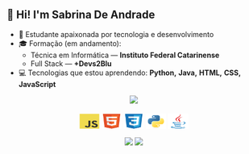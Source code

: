 ## 🌸 Hi! I'm Sabrina De Andrade

- 🎀 Estudante apaixonada por tecnologia e desenvolvimento 
- 🎓 Formação (em andamento):  
  - Técnica em Informática — **Instituto Federal Catarinense**  
  - Full Stack — **+Devs2Blu**  
- 💻 Tecnologias que estou aprendendo: **Python,** **Java,** **HTML,** **CSS,** **JavaScript**  

<div align="center">
  <a href="https://github.com/SabrinaDeAndrade">
    <img height="180em" src="https://github-readme-stats.vercel.app/api/top-langs/?username=SabrinaDeAndrade&layout=compact&langs_count=6&theme=radical"/>
  </a>
</div>
<div align="center">  
  <div style="display: inline_block"><br>
    <img align="center" height="30" width="40" src="https://raw.githubusercontent.com/devicons/devicon/master/icons/javascript/javascript-original.svg" />
    <img align="center" height="30" width="40" src="https://raw.githubusercontent.com/devicons/devicon/master/icons/html5/html5-original.svg" />
    <img align="center" height="30" width="40" src="https://raw.githubusercontent.com/devicons/devicon/master/icons/css3/css3-original.svg" />
    <img align="center" height="30" width="40" src="https://raw.githubusercontent.com/devicons/devicon/master/icons/python/python-original.svg" />
    <img align="center" height="30" width="40" src="https://raw.githubusercontent.com/devicons/devicon/master/icons/java/java-original.svg" />
  </div>
  <br>  
  <div>
  <a href="11sabrinadossantos11@gmail.com" target="_blank"><img src="https://img.shields.io/badge/Gmail-333333?style=for-the-badge&logo=gmail&logoColor=white" target="_blank" /></a>
  <a href="https://www.linkedin.com/in/sabrina-de-andrade-9b85b0213" target="_blank"><img src="https://img.shields.io/badge/-LinkedIn-0077B5?style=for-the-badge&logo=linkedin&logoColor=white" target="_blank" /></a>
  </div>
</div>

